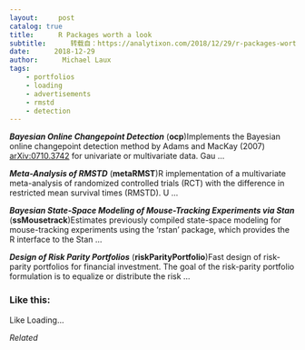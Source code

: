 ```yaml
---
layout:     post
catalog: true
title:      R Packages worth a look
subtitle:      转载自：https://analytixon.com/2018/12/29/r-packages-worth-a-look-1381/
date:      2018-12-29
author:      Michael Laux
tags:
    - portfolios
    - loading
    - advertisements
    - rmstd
    - detection
---
```


***Bayesian Online Changepoint Detection*** (**ocp**)Implements the Bayesian online changepoint detection method by Adams and MacKay (2007) <arXiv:0710.3742> for univariate or multivariate data. Gau …

***Meta-Analysis of RMSTD*** (**metaRMST**)R implementation of a multivariate meta-analysis of randomized controlled trials (RCT) with the difference in restricted mean survival times (RMSTD). U …

***Bayesian State-Space Modeling of Mouse-Tracking Experiments via Stan*** (**ssMousetrack**)Estimates previously compiled state-space modeling for mouse-tracking experiments using the ‘rstan’ package, which provides the R interface to the Stan …

***Design of Risk Parity Portfolios*** (**riskParityPortfolio**)Fast design of risk-parity portfolios for financial investment. The goal of the risk-parity portfolio formulation is to equalize or distribute the risk …





### Like this:

Like Loading...


*Related*

